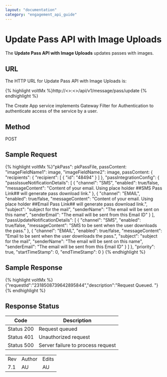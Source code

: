 ```yaml
---
layout: "documentation"
category: "engagement_api_guide"
---
```

                            


Update Pass API with Image Uploads
==================================

The **Update Pass API with Image Uploads** updates passes with images.

URL
---

The HTTP URL for Update Pass API with Image Uploads is:

{% highlight voltMx %}http://<<host>>:<<port>>/api/v1/message/pass/update
{% endhighlight %}

The Create App service implements Gateway Filter for Authentication to authenticate access of the service by a user.

Method
------

POST

Sample Request
--------------

{% highlight voltMx %}"pkPass": pkPassFile,
passContent: "imageFieldName1": image,
"imageFieldName2": image,
passContent: {
  "recipients": {
    "recipient": [
      {
        "id": "48494"
      }
    ]
  },
  "passIntegrationConfig": {
    "passIssueNotificationDetails": [
      {
        "channel": "SMS",
        "enabled": true/false,
        "messageContent": "Content of your email. Using place holder ##SMS Pass Link## will generate pass download link."
      },
      {
        "channel": "EMAIL",
        "enabled": true/false,
        "messageContent": "Content of your email. Using place holder ##Email Pass Link## will generate pass download link.",
        "subject": "subject for the mail",
        "senderName": "The email will be sent on this name",
        "senderEmail": "The email will be sent from this Email ID"
      }
    ],
    "passUpdateNotificationDetails": [
      {
        "channel": "SMS",
        "enabled": true/false,
        "messageContent": "SMS to be sent when the user downloads the pass."
      },
      {
        "channel": "EMAIL",
        "enabled": true/false,
        "messageContent": "Email to be sent when the user downloads the pass.",
        "subject": "subject for the mail",
        "senderName": "The email will be sent on this name",
        "senderEmail": "The email will be sent from this Email ID"
      }
    ]
  },
  "priority": true,
  "startTimeStamp": 0,
  "endTimeStamp": 0
}
{% endhighlight %}

Sample Response
---------------

{% highlight voltMx %}{"requestId":"2318508739642895844","description":"Request Queued. "}
{% endhighlight %}

Response Status
---------------

  
| Code | Description |
| --- | --- |
| Status 200 | Request queued |
| Status 401 | Unauthorized request |
| Status 500 | Server failure to process request |

<table class="TableStyle-RevisionTable" cellspacing="0" style="margin-left: 0;margin-right: auto;mc-table-style: url('../Resources/TableStyles/RevisionTable.css');" data-mc-conditions="Default.HTML"><colgroup><col class="TableStyle-RevisionTable-Column-Column1"> <col class="TableStyle-RevisionTable-Column-Column1"> <col class="TableStyle-RevisionTable-Column-Column1"></colgroup><tbody><tr class="TableStyle-RevisionTable-Body-Body1"><td class="TableStyle-RevisionTable-BodyE-Column1-Body1">Rev</td><td class="TableStyle-RevisionTable-BodyE-Column1-Body1">Author</td><td class="TableStyle-RevisionTable-BodyD-Column1-Body1">Edits</td></tr><tr class="TableStyle-RevisionTable-Body-Body1"><td class="TableStyle-RevisionTable-BodyB-Column1-Body1">7.1</td><td class="TableStyle-RevisionTable-BodyB-Column1-Body1">AU</td><td class="TableStyle-RevisionTable-BodyA-Column1-Body1">AU</td></tr></tbody></table>
